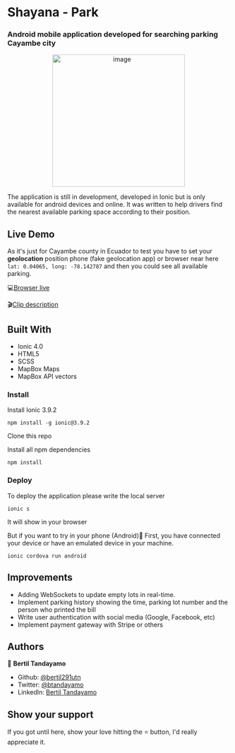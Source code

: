 # Shayana - Park

### Android mobile application developed for searching parking Cayambe city

<p align="center"><img src="https://user-images.githubusercontent.com/24902525/76875113-1a7ecc80-683e-11ea-8764-a13ce690eb0d.png" alt="image" width="300" /></p>

The application is still in development, developed in Ionic but is only available for android devices and online. It was written to help drivers find the nearest available parking space according to their position. 

## Live Demo

As it's just for Cayambe county in Ecuador to test you have to set your **geolocation** position phone (fake geolocation app) or browser near here `lat: 0.04065, long: -78.142787` and then you could see all available parking.

💻<a href="https://parkingappm.herokuapp.com/" target="_blank">Browser live</a>

🎬[Clip description](https://www.loom.com/share/b13ddd6ee8b948129f1d01eb2638d20b)

## Built With

- Ionic 4.0
- HTML5
- SCSS
- MapBox Maps
- MapBox API vectors

### Install
Install Ionic 3.9.2
```
npm install -g ionic@3.9.2
```
Clone this repo

Install all npm dependencies
```
npm install
```
### Deploy

To deploy the application please write the local server
```
ionic s
```
It will show in your browser

But if you want to try in your phone (Android)🤖
First, you have connected your device or have an emulated device in your machine.
```
ionic cordova run android
```

## Improvements 

- Adding WebSockets to update empty lots in real-time.
- Implement parking history showing the time, parking lot number and the person who printed the bill
- Write user authentication with social media (Google, Facebook, etc)
- Implement payment gateway with Stripe or others

## Authors

👤 **Bertil Tandayamo**

- Github: [@bertil291utn](https://github.com/bertil291utn)
- Twitter: [@btandayamo](https://twitter.com/batandayamo)
- LinkedIn: [Bertil Tandayamo](http://bit.ly/bertil_linkedin)

## Show your support

If you got until here, show your love hitting the ⭐️ button, I'd really appreciate it.

